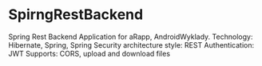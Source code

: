 # SpirngRestBackend

Spring Rest Backend Application for aRapp, AndroidWyklady. 
Technology: Hibernate, Spring, Spring Security
architecture style: REST
Authentication: JWT
Supports: CORS, upload and download files
